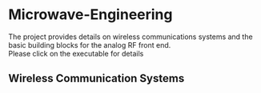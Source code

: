 # Microwave-Engineering

The project provides details on wireless communications systems and the basic building blocks for the analog RF front end.  
Please click on the executable for details 

## Wireless Communication Systems
